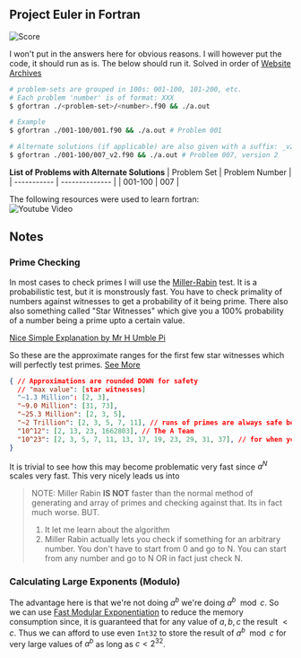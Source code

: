 ## Project Euler in Fortran

![Score](https://projecteuler.net/profile/plutoniumm.png)

I won't put in the answers here for obvious reasons. I will however put the code, it should run as is. The below should run it. Solved in order of [Website Archives](https://projecteuler.net/archives)

```bash
# problem-sets are grouped in 100s: 001-100, 101-200, etc.
# Each problem 'number' is of format: XXX
$ gfortran ./<problem-set>/<number>.f90 && ./a.out

# Example
$ gfortran ./001-100/001.f90 && ./a.out # Problem 001

# Alternate solutions (if applicable) are also given with a suffix: _v2
$ gfortran ./001-100/007_v2.f90 && ./a.out # Problem 007, version 2
```

**List of Problems with Alternate Solutions**
| Problem Set | Problem Number |
| ----------- | -------------- |
| 001-100     | 007            |

The following resources were used to learn fortran: \
![Youtube Video](https://i.ytimg.com/vi/__2UgFNYgf8/mqdefault.jpg)

## Notes
### Prime Checking
In most cases to check primes I will use the [Miller-Rabin](https://en.wikipedia.org/wiki/Miller%E2%80%93Rabin_primality_test) test. It is a probabilistic test, but it is monstrously fast. You have to check primality of numbers against witnesses to get a probability of it being prime. There also also something called "Star Witnesses" which give you a 100% probability of a number being a prime upto a certain value.

[Nice Simple Explanation by Mr H Umble Pi](https://youtu.be/_MscGSN5J6o)

So these are the approximate ranges for the first few star witnesses which will perfectly test primes. [See More](https://en.wikipedia.org/wiki/Miller%E2%80%93Rabin_primality_test#Testing_against_small_sets_of_bases)
```json
{ // Approximations are rounded DOWN for safety
  // "max value": [star witnesses]
  "~1.3 Million": [2, 3],
  "~9.0 Million": [31, 73],
  "~25.3 Million": [2, 3, 5],
  "~2 Trillion": [2, 3, 5, 7, 11], // runs of primes are always safe bets
  "10^12": [2, 13, 23, 1662803], // The A Team
  "10^23": [2, 3, 5, 7, 11, 13, 17, 19, 23, 29, 31, 37], // for when you mean business
}
```

It is trivial to see how this may become problematic very fast since $a^N$ scales very fast. This very nicely leads us into

> NOTE: Miller Rabin **IS NOT** faster than the normal method of generating and array of primes and checking against that. Its in fact much worse.
> BUT.
> 1. It let me learn about the algorithm
> 2. Miller Rabin actually lets you check if something for an arbitrary number. You don't have to start from 0 and go to N. You can start from any number and go to N OR in fact just check N.

### Calculating Large Exponents (Modulo)
The advantage here is that we're not doing $a^b$ we're doing $a^b \mod c$. So we can use [Fast Modular Exponentiation](https://en.wikipedia.org/wiki/Modular_exponentiation#Left-to-right_binary_method) to reduce the memory consumption since, it is guaranteed that for any value of $a, b, c$ the result $<c$. Thus we can afford to use even `Int32` to store the result of $a^b \mod c$ for very large values of $a^b$ as long as $c < 2^{32}$.